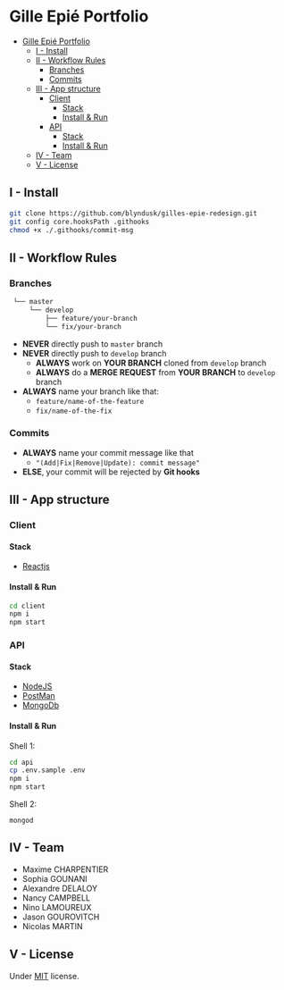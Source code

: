 # Gille Epié Portfolio

- [Gille Epié Portfolio](#gille-epi%c3%a9-portfolio)
  - [I - Install](#i---install)
  - [II - Workflow Rules](#ii---workflow-rules)
    - [Branches](#branches)
    - [Commits](#commits)
  - [III - App structure](#iii---app-structure)
    - [Client](#client)
      - [Stack](#stack)
      - [Install & Run](#install--run)
    - [API](#api)
      - [Stack](#stack-1)
      - [Install & Run](#install--run-1)
  - [IV - Team](#iv---team)
  - [V - License](#v---license)

## I - Install

```bash
git clone https://github.com/blyndusk/gilles-epie-redesign.git
git config core.hooksPath .githooks
chmod +x ./.githooks/commit-msg
```

## II - Workflow Rules

### Branches

```bash
 └── master
     └── develop
         ├── feature/your-branch
         └── fix/your-branch
```

- **NEVER** directly push to `master` branch
- **NEVER** directly push to `develop` branch
  - **ALWAYS** work on **YOUR BRANCH** cloned from `develop` branch
  - **ALWAYS** do a **MERGE REQUEST** from **YOUR BRANCH** to `develop` branch
- **ALWAYS** name your branch like that:
  - `feature/name-of-the-feature`
  - `fix/name-of-the-fix`

### Commits

- **ALWAYS** name your commit message like that
  - `"(Add|Fix|Remove|Update): commit message"`
- **ELSE**, your commit will be rejected by **Git hooks**

## III - App structure

### Client

#### Stack

- [Reactjs](https://reactjs.org/)

#### Install & Run

```bash
cd client
npm i
npm start
```

### API

#### Stack

- [NodeJS](https://nodejs.org/)
- [PostMan](https://www.postman.com/)
- [MongoDb](https://www.mongodb.com/)

#### Install & Run

Shell 1:

```bash
cd api
cp .env.sample .env
npm i 
npm start
```
Shell 2:

```
mongod
```

## IV - Team

- Maxime CHARPENTIER
- Sophia GOUNANI
- Alexandre DELALOY
- Nancy CAMPBELL
- Nino LAMOUREUX
- Jason GOUROVITCH
- Nicolas MARTIN

## V - License

Under [MIT](./LICENSE) license.